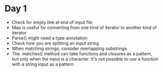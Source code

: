 # Day 1
* Check for empty line at end of input file
* Map is useful for converting from one kind of iterator to another kind of iterator
* Parse() might need a type annotation
* Check how you are splitting an input string
* When matching strings, consider overlapping substrings
* The .matches() method can take functions and closures as a pattern, but only when the input is a character. It's not possible to use a function with a string input as a pattern